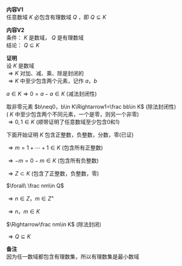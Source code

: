 **内容V1**    
任意数域 $K$ 必包含有理数域 $Q$ ，即 $Q\subseteq K$     
    
**内容V2**    
条件： $K$ 是数域， $Q$ 是有理数域    
结论： $Q\subseteq K$     
    
**证明**    
设 $K$ 是数域    
 $\Rightarrow K$ 对加、减、乘、除是封闭的    
 $\Rightarrow K$ 中至少包含两个元素，记作 $a，b$     
    
 $a\in K\Rightarrow0=a-a\in K$ (减法封闭性)    
    
取非零元素 $b\neq0，b\in K\Rightarrow1=\frac bb\in K$ (除法封闭性)    
( $K$ 中至少包含两个不同元素，一个是零，则另一个非零)    
 $\Rightarrow 0,1\in K$ (顺带证明了任意数域至少包含0和1)    
    
下面开始证明 $K$ 包含正整数，负整数，分数，零(已证)    
    
 $\Rightarrow m=1+\cdots+1\in K$ (包含所有正整数)    
    
 $\Rightarrow-m=0-m\in K$ (包含所有负整数)    
    
 $\Rightarrow Z\subset K$ (包含了正整数，负整数，零)    
    
 $\forall\ \frac nm\in Q$     
    
 $\Rightarrow n\in Z，m\in Z^+$     
    
 $\Rightarrow n，m\in K$     
    
 $\Rightarrow\frac nm\in K$ (除法封闭)    
    
 $\Rightarrow Q\subseteq K$     
    
    
**备注**    
因为任一数域都包含有理数集，所以有理数集是最小数域    

